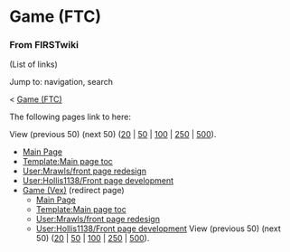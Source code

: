 # Game (FTC)

### From FIRSTwiki

(List of links)

Jump to: navigation, search

&lt; [Game (FTC)](/index.php?title=Game_%28FTC%29&redirect=no "Game \(FTC\)" )  

The following pages link to here:

View (previous 50) (next 50)
([20](/index.php?title=Special:Whatlinkshere/Game_%28FTC%29&limit=20&from=0
"Special:Whatlinkshere/Game \(FTC\)" ) |
[50](/index.php?title=Special:Whatlinkshere/Game_%28FTC%29&limit=50&from=0
"Special:Whatlinkshere/Game \(FTC\)" ) |
[100](/index.php?title=Special:Whatlinkshere/Game_%28FTC%29&limit=100&from=0
"Special:Whatlinkshere/Game \(FTC\)" ) |
[250](/index.php?title=Special:Whatlinkshere/Game_%28FTC%29&limit=250&from=0
"Special:Whatlinkshere/Game \(FTC\)" ) |
[500](/index.php?title=Special:Whatlinkshere/Game_%28FTC%29&limit=500&from=0
"Special:Whatlinkshere/Game \(FTC\)" )).

  * [Main Page](/index.php/Main_Page "Main Page" )
  * [Template:Main page toc](/index.php/Template:Main_page_toc "Template:Main page toc" )
  * [User:Mrawls/front page redesign](/index.php/User:Mrawls/front_page_redesign "User:Mrawls/front page redesign" )
  * [User:Hollis1138/Front page development](/index.php/User:Hollis1138/Front_page_development "User:Hollis1138/Front page development" )
  * [Game (Vex)](/index.php?title=Game_%28Vex%29&redirect=no "Game \(Vex\)" ) (redirect page) 
    * [Main Page](/index.php/Main_Page "Main Page" )
    * [Template:Main page toc](/index.php/Template:Main_page_toc "Template:Main page toc" )
    * [User:Mrawls/front page redesign](/index.php/User:Mrawls/front_page_redesign "User:Mrawls/front page redesign" )
    * [User:Hollis1138/Front page development](/index.php/User:Hollis1138/Front_page_development "User:Hollis1138/Front page development" )
View (previous 50) (next 50)
([20](/index.php?title=Special:Whatlinkshere/Game_%28FTC%29&limit=20&from=0
"Special:Whatlinkshere/Game \(FTC\)" ) |
[50](/index.php?title=Special:Whatlinkshere/Game_%28FTC%29&limit=50&from=0
"Special:Whatlinkshere/Game \(FTC\)" ) |
[100](/index.php?title=Special:Whatlinkshere/Game_%28FTC%29&limit=100&from=0
"Special:Whatlinkshere/Game \(FTC\)" ) |
[250](/index.php?title=Special:Whatlinkshere/Game_%28FTC%29&limit=250&from=0
"Special:Whatlinkshere/Game \(FTC\)" ) |
[500](/index.php?title=Special:Whatlinkshere/Game_%28FTC%29&limit=500&from=0
"Special:Whatlinkshere/Game \(FTC\)" )).

